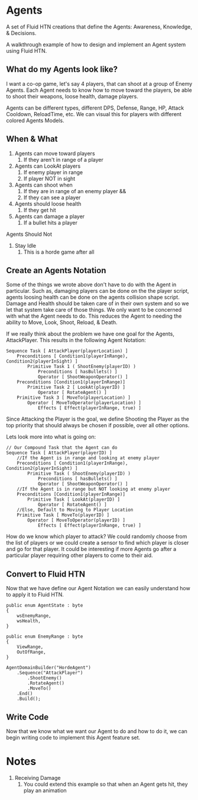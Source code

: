 # Agents

A set of Fluid HTN creations that define the Agents: Awareness, Knowledge, & Decisions.

A walkthrough example of how to design and implement an Agent system using Fluid HTN.

## What do my Agents look like?

I want a co-op game, let's say 4 players, that can shoot at a group of Enemy Agents. Each Agent needs to know how to move toward the players, be able to shoot their weapons, loose health, damage players.

Agents can be different types, different DPS, Defense, Range, HP, Attack Cooldown, ReloadTime, etc. We can visual this for players with different colored Agents Models.

## When & What

1. Agents can move toward players
   1. If they aren't in range of a player
1. Agents can LookAt players
   1. If enemy player in range
   1. If player NOT in sight
1. Agents can shoot when
   1. If they are in range of an enemy player &&
   1. If they can see a player
1. Agents should loose health
   1. If they get hit
1. Agents can damage a player
   1. If a bullet hits a player

Agents Should Not

1. Stay Idle
   1. This is a horde game after all

## Create an Agents Notation

Some of the things we wrote above don't have to do with the Agent in particular. Such as, damaging players can be done on the the player script, agents loosing health can be done on the agents collision shape script. Damage and Health should be taken care of in their own system and so we let that system take care of those things. We only want to be concerned with what the Agent needs to do. This reduces the Agent to needing the ability to Move, Look, Shoot, Reload, & Death.

If we really think about the problem we have one goal for the Agents, AttackPlayer. This results in the following Agent Notation:

```
Sequence Task [ AttackPlayer(playerLocation) ]
    Preconditions [ Condition1(playerInRange), Condition2(playerInSight) ]
        Primitive Task 1 ( ShootEnemy(playerID) )
            Preconditions [ hasBullets() ]
            Operator [ ShootWeaponOperator() ]
    Preconditions [Condition1(playerInRange)]
        Primitive Task 2 [ LookAt(playerID) ]
            Operator [ RotateAgent() ]
    Primitive Task 3 [ MoveTo(playerLocation) ]
        Operator [ MoveToOperator(playerLocation) ]
            Effects [ Effect(playerInRange, true) ]
```

Since Attacking the Player is the goal, we define Shooting the Player as the top priority that should always be chosen if possible, over all other options.

Lets look more into what is going on:

```
// Our Compound Task that the Agent can do
Sequence Task [ AttackPlayer(playerID) ]
    //If the Agent is in range and looking at enemy player
    Preconditions [ Condition1(playerInRange), Condition2(playerInSight) ]
        Primitive Task ( ShootEnemy(playerID) )
            Preconditions [ hasBullets() ]
            Operator [ ShootWeaponOperator() ]
    //If the Agent is in range but NOT looking at enemy player
    Preconditions [Condition1(playerInRange)]
        Primitive Task [ LookAt(playerID) ]
            Operator [ RotateAgent() ]
    //Else, Default to Moving to Player Location
    Primitive Task [ MoveTo(playerID) ]
        Operator [ MoveToOperator(playerID) ]
            Effects [ Effect(playerInRange, true) ]
```

How do we know which player to attack? We could randomly choose from the list of players or we could create a sensor to find which player is closer and go for that player. It could be interesting if more Agents go after a particular player requiring other players to come to their aid.

## Convert to Fluid HTN

Now that we have define our Agent Notation we can easily understand how to apply it to Fluid HTN.

```
public enum AgentState : byte
{
    wsEnemyRange,
    wsHealth,
}

public enum EnemyRange : byte
{
    ViewRange,
    OutOfRange,
}

AgentDomainBuilder("HordeAgent")
    .Sequence("AttackPlayer")
        .ShootEnemy()
        .RotateAgent()
        .MoveTo()
    .End()
    .Build();
```

## Write Code

Now that we know what we want our Agent to do and how to do it, we can begin writing code to implement this Agent feature set.

# Notes

1. Receiving Damage
   1. You could extend this example so that when an Agent gets hit, they play an animation
